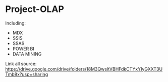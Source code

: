 # Project-OLAP
Including:
- MDX
- SSIS
- SSAS
- POWER BI
- DATA MINING

Link all source: https://drive.google.com/drive/folders/18M3QwsltVBHFdkCTYxYIyGXXT3UTmb8x?usp=sharing
